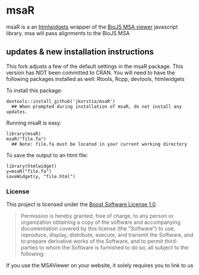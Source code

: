 
<!-- README.md is generated from README.Rmd. Please edit that file -->
msaR
====


msaR is a an [htmlwidgets](https://github.com/ramnathv/htmlwidgets) wrapper of the [BioJS MSA viewer](https://github.com/wilzbach/msa) javascript library. msa will pass alignments to the BioJS MSA 

## updates & new installation instructions
This fork adjusts a few of the default settings in the msaR package.
This version has NOT been committed to CRAN.
You will need to have the following packages installed as well: Rtools, Rcpp, devtools, htmlwidgets

To install this package:
```
devtools::install_github('jkorstia/msaR')
  ## When prompted during installation of msaR, do not install any updates.
```
Running msaR is easy:
```
library(msaR)
msaR("file.fa") 
  ## Note: file.fa must be located in your current working directory
```

To save the output to an html file:
```
library(htmlwidget)
y=msaR("file.fa")
saveWidget(y, "file.html")
```

### License

This project is licensed under the [Boost Software License 1.0](https://github.com/wilzbach/msa/blob/master/LICENSE).

> Permission is hereby granted, free of charge, to any person or organization obtaining a copy of the software and accompanying documentation covered by this license (the "Software") to use, reproduce, display, distribute, execute, and transmit the Software, and to prepare derivative works of the Software, and to permit third-parties to whom the Software is furnished to do so, all subject to the following:

If you use the MSAViewer on your website, it solely requires you to link to us
